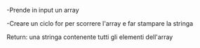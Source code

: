 <!--
TRACCIA

Scrivere una funzione stampa() che, dato un array in input, restituisca una stringa contenente tutti gli elementi dell'array, separati da una virgola
-->

<!--
FUNZIONE stampa()
-->
-Prende in input un array
<!---->
-Creare un ciclo for per scorrere l'array e far stampare la stringa
<!---->
Return: una stringa contenente tutti gli elementi dell'array